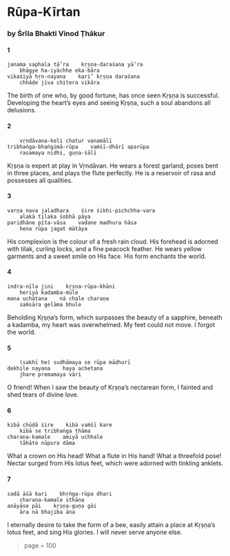 # Rūpa-Kīrtan

### by Śrīla Bhakti Vinod Ṭhākur

#### 1

    janama saphala tā’ra    kṛṣṇa-daraśana yā’ra
        bhāgye ha-iyāchhe eka-bāra
    vikaśiyā hṛn-nayana    kari’ kṛṣṇa daraśana
        chhāḍe jīva chitera vikāra

The birth of one who, by good fortune, has once seen Kṛṣṇa is successful. Developing the heart’s eyes and seeing Kṛṣṇa, such a soul abandons all delusions.

#### 2

        vṛndāvana-keli chatur vanamālī
    tribhaṅga-bhaṅgimā-rūpa    vaṁśī-dhārī aparūpa
        rasamaya nidhi, guṇa-śālī

Kṛṣṇa is expert at play in Vṛndāvan. He wears a forest garland, poses bent in three places, and plays the flute perfectly. He is a reservoir of rasa and possesses all qualities.

#### 3

    varṇa nava jaladhara    śire śikhi-pichchha-vara
        alakā tilaka śobhā pāya
    paridhāne pīta-vāsa    vadane madhura hāsa
        hena rūpa jagat mātāya

His complexion is the colour of a fresh rain cloud. His forehead is adorned with tilak, curling locks, and a fine peacock feather. He wears yellow garments and a sweet smile on His face. His form enchants the world.

#### 4

    indra-nīla jini    kṛṣṇa-rūpa-khāni
        heriyā kadamba-mūle
    mana uchāṭana    nā chale charaṇa
        saṁsāra gelāma bhule

Beholding Kṛṣṇa’s form, which surpasses the beauty of a sapphire, beneath a kadamba, my heart was overwhelmed. My feet could not move. I forgot the world.

#### 5

        (sakhī he) sudhāmaya se rūpa mādhurī
    dekhile nayana    haya achetana
        jhare premamaya vāri

O friend! When I saw the beauty of Kṛṣṇa’s nectarean form, I fainted and shed tears of divine love.

#### 6

    kibā chūḍā śire    kibā vaṁśī kare
        kibā se tribhaṅga ṭhāma
    charaṇa-kamale    amiyā uchhale
        tāhāte nūpura dāma

What a crown on His head! What a flute in His hand! What a threefold pose! Nectar surged from His lotus feet, which were adorned with tinkling anklets.

#### 7

    sadā āśā kari    bhṛṅga-rūpa dhari
        charaṇa-kamale sthāna
    anāyāse pāi    kṛṣṇa-guṇa gāi
        āra nā bhajiba āna

I eternally desire to take the form of a bee, easily attain a place at Kṛṣṇa’s lotus feet, and sing His glories. I will never serve anyone else.


> page = 100
